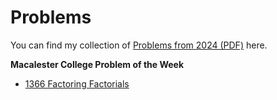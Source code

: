 # Problems

You can find my collection of [Problems from 2024 (PDF)](./phobosdream/probs.pdf) here.

**Macalester College Problem of the Week**

* [1366 Factoring Factorials](./macalester_college/1366_factoring_factorials/README.md)
